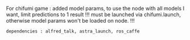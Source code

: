 For chifumi game :
    added model params, to use the node with all models I want,
    limit predictions to 1 result
	!!! must be launched via chifumi.launch, otherwise model params won't be loaded on node. !!!

    dependencies : alfred_talk, astra_launch, ros_caffe
